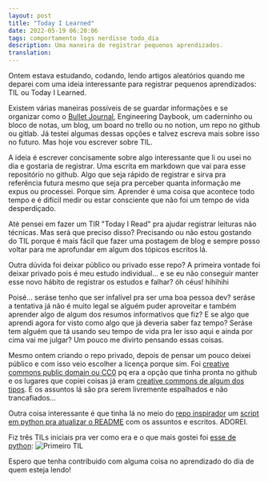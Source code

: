 ```yaml
---
layout: post
title: "Today I Learned"
date: 2022-05-19 06:20:06
tags: comportamento logs nerdisse todo_dia 
description: Uma maneira de registrar pequenos aprendizados.
translation:
---  
```


Ontem estava estudando, codando, lendo artigos aleatórios quando me deparei com uma ideia interessante para registrar pequenos aprendizados: TIL ou Today I Learned.   

Existem várias maneiras possíveis de se guardar informações e se organizar como o [Bullet Journal](https://bulletjournal.com/), Engineering Daybook, um caderninho ou bloco de notas, um blog, um board no trello ou no notion, um repo no github ou gitlab. Já testei algumas dessas opções e talvez escreva mais sobre isso no futuro. Mas hoje vou escrever sobre TIL.  

A ideia é escrever concisamente sobre algo interessante que li ou usei no dia e gostaria de registrar. Uma escrita em markdown que vai para esse repositório no github. Algo que seja rápido de registrar e sirva pra referência futura mesmo que seja pra perceber quanta informação me expus ou processei. Porque sim. Aprender é uma coisa que acontece todo tempo e é difícil medir ou estar consciente que não foi um tempo de vida desperdiçado.  

Até pensei em fazer um TIR "Today I Read" pra ajudar registrar leituras não técnicas. Mas será que preciso disso? Precisando ou não estou gostando do TIL porque é mais fácil que fazer uma postagem de blog e sempre posso voltar para me aprofundar em algum dos tópicos escritos lá.  

Outra dúvida foi deixar público ou privado esse repo? A primeira vontade foi deixar privado pois é meu estudo individual... e se eu não conseguir manter esse novo hábito de registrar os estudos e falhar? óh céus! hihihihi  

Poisé... seráse tenho que ser infalível pra ser uma boa pessoa dev? seráse a tentativa já não é muito legal se alguém puder aproveitar e também aprender algo de algum dos resumos informativos que fiz? E se algo que aprendi agora for visto como algo que já deveria saber faz tempo? Seráse tem alguém que tá usando seu tempo de vida pra ler isso aqui e ainda por cima vai me julgar? Um pouco me divirto pensando essas coisas.  

Mesmo ontem criando o repo privado, depois de pensar um pouco deixei público e com isso veio escolher a licença porque sim. Foi [creative commons public domain ou CC0](https://creativecommons.org/publicdomain/zero/1.0/) pq era a opção que tinha pronta no github e os lugares que copiei coisas já eram [creative commons de algum dos tipos](https://creativecommons.org/about/cclicenses/). E os assuntos lá são pra serem livremente espalhados e não trancafiados...

Outra coisa interessante é que tinha lá no meio do [repo inspirador](https://github.com/thoughtbot/til) um [script em python pra atualizar o README](https://github.com/Craftermath/TIL/blob/main/createTIL.py) com os assuntos e escritos. ADOREI.  

Fiz três TILs iniciais pra ver como era e o que mais gostei foi [esse de python](https://github.com/Craftermath/TIL/blob/main/Python/special_method_xor.md): 
![Primeiro TIL](/assets/images/TIL.png)   

Espero que tenha contribuido com alguma coisa no aprendizado do dia de quem esteja lendo!



